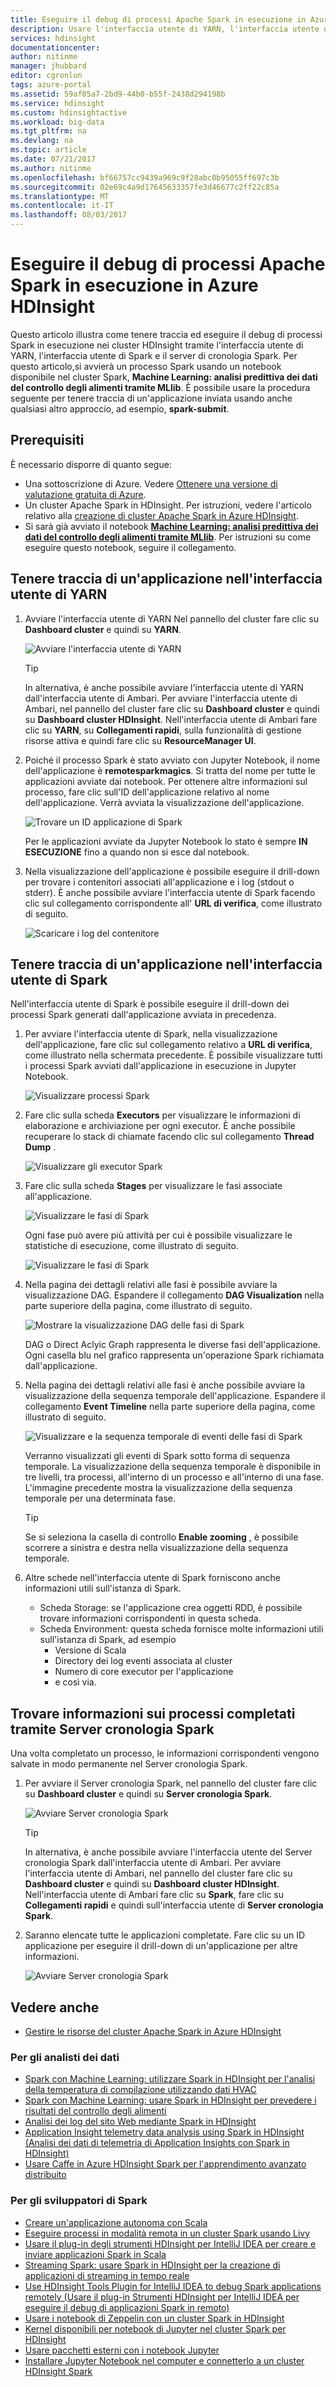 ```yaml
---
title: Eseguire il debug di processi Apache Spark in esecuzione in Azure HDInsight | Microsoft Docs
description: Usare l'interfaccia utente di YARN, l'interfaccia utente di Spark e il server della cronologia di Spark per tenere traccia ed eseguire il debug di processi in esecuzione in un cluster Spark in Azure HDInsight
services: hdinsight
documentationcenter: 
author: nitinme
manager: jhubbard
editor: cgronlun
tags: azure-portal
ms.assetid: 59af05a7-2bd9-44b0-b55f-2438d294198b
ms.service: hdinsight
ms.custom: hdinsightactive
ms.workload: big-data
ms.tgt_pltfrm: na
ms.devlang: na
ms.topic: article
ms.date: 07/21/2017
ms.author: nitinme
ms.openlocfilehash: bf66757cc9439a969c9f28abc0b95055ff697c3b
ms.sourcegitcommit: 02e69c4a9d17645633357fe3d46677c2ff22c85a
ms.translationtype: MT
ms.contentlocale: it-IT
ms.lasthandoff: 08/03/2017
---
```

# <a name="debug-apache-spark-jobs-running-on-azure-hdinsight"></a>Eseguire il debug di processi Apache Spark in esecuzione in Azure HDInsight

Questo articolo illustra come tenere traccia ed eseguire il debug di processi Spark in esecuzione nei cluster HDInsight tramite l'interfaccia utente di YARN, l'interfaccia utente di Spark e il server di cronologia Spark. Per questo articolo,si avvierà un processo Spark usando un notebook disponibile nel cluster Spark, **Machine Learning: analisi predittiva dei dati del controllo degli alimenti tramite MLlib**. È possibile usare la procedura seguente per tenere traccia di un'applicazione inviata usando anche qualsiasi altro approccio, ad esempio, **spark-submit**.

## <a name="prerequisites"></a>Prerequisiti
È necessario disporre di quanto segue:

* Una sottoscrizione di Azure. Vedere [Ottenere una versione di valutazione gratuita di Azure](https://azure.microsoft.com/documentation/videos/get-azure-free-trial-for-testing-hadoop-in-hdinsight/).
* Un cluster Apache Spark in HDInsight. Per istruzioni, vedere l'articolo relativo alla [creazione di cluster Apache Spark in Azure HDInsight](hdinsight-apache-spark-jupyter-spark-sql.md).
* Si sarà già avviato il notebook **[Machine Learning: analisi predittiva dei dati del controllo degli alimenti tramite MLlib](hdinsight-apache-spark-machine-learning-mllib-ipython.md)**. Per istruzioni su come eseguire questo notebook, seguire il collegamento.  

## <a name="track-an-application-in-the-yarn-ui"></a>Tenere traccia di un'applicazione nell'interfaccia utente di YARN
1. Avviare l'interfaccia utente di YARN Nel pannello del cluster fare clic su **Dashboard cluster** e quindi su **YARN**.
   
    ![Avviare l'interfaccia utente di YARN](./media/hdinsight-apache-spark-job-debugging/launch-yarn-ui.png)
   
   > [!TIP]
   > In alternativa, è anche possibile avviare l'interfaccia utente di YARN dall'interfaccia utente di Ambari. Per avviare l'interfaccia utente di Ambari, nel pannello del cluster fare clic su **Dashboard cluster** e quindi su **Dashboard cluster HDInsight**. Nell'interfaccia utente di Ambari fare clic su **YARN**, su **Collegamenti rapidi**, sulla funzionalità di gestione risorse attiva e quindi fare clic su **ResourceManager UI**.    
   > 
   > 
2. Poiché il processo Spark è stato avviato con Jupyter Notebook, il nome dell'applicazione è **remotesparkmagics**. Si tratta del nome per tutte le applicazioni avviate dai notebook. Per ottenere altre informazioni sul processo, fare clic sull'ID dell'applicazione relativo al nome dell'applicazione. Verrà avviata la visualizzazione dell'applicazione.
   
    ![Trovare un ID applicazione di Spark](./media/hdinsight-apache-spark-job-debugging/find-application-id.png)
   
    Per le applicazioni avviate da Jupyter Notebook lo stato è sempre **IN ESECUZIONE** fino a quando non si esce dal notebook.
3. Nella visualizzazione dell'applicazione è possibile eseguire il drill-down per trovare i contenitori associati all'applicazione e i log (stdout o stderr). È anche possibile avviare l'interfaccia utente di Spark facendo clic sul collegamento corrispondente all' **URL di verifica**, come illustrato di seguito. 
   
    ![Scaricare i log del contenitore](./media/hdinsight-apache-spark-job-debugging/download-container-logs.png)

## <a name="track-an-application-in-the-spark-ui"></a>Tenere traccia di un'applicazione nell'interfaccia utente di Spark
Nell'interfaccia utente di Spark è possibile eseguire il drill-down dei processi Spark generati dall'applicazione avviata in precedenza.

1. Per avviare l'interfaccia utente di Spark, nella visualizzazione dell'applicazione, fare clic sul collegamento relativo a **URL di verifica**, come illustrato nella schermata precedente. È possibile visualizzare tutti i processi Spark avviati dall'applicazione in esecuzione in Jupyter Notebook.
   
    ![Visualizzare processi Spark](./media/hdinsight-apache-spark-job-debugging/view-spark-jobs.png)
2. Fare clic sulla scheda **Executors** per visualizzare le informazioni di elaborazione e archiviazione per ogni executor. È anche possibile recuperare lo stack di chiamate facendo clic sul collegamento **Thread Dump** .
   
    ![Visualizzare gli executor Spark](./media/hdinsight-apache-spark-job-debugging/view-spark-executors.png)
3. Fare clic sulla scheda **Stages** per visualizzare le fasi associate all'applicazione.
   
    ![Visualizzare le fasi di Spark](./media/hdinsight-apache-spark-job-debugging/view-spark-stages.png)
   
    Ogni fase può avere più attività per cui è possibile visualizzare le statistiche di esecuzione, come illustrato di seguito.
   
    ![Visualizzare le fasi di Spark](./media/hdinsight-apache-spark-job-debugging/view-spark-stages-details.png) 
4. Nella pagina dei dettagli relativi alle fasi è possibile avviare la visualizzazione DAG. Espandere il collegamento **DAG Visualization** nella parte superiore della pagina, come illustrato di seguito.
   
    ![Mostrare la visualizzazione DAG delle fasi di Spark](./media/hdinsight-apache-spark-job-debugging/view-spark-stages-dag-visualization.png)
   
    DAG o Direct Aclyic Graph rappresenta le diverse fasi dell'applicazione. Ogni casella blu nel grafico rappresenta un'operazione Spark richiamata dall'applicazione.
5. Nella pagina dei dettagli relativi alle fasi è anche possibile avviare la visualizzazione della sequenza temporale dell'applicazione. Espandere il collegamento **Event Timeline** nella parte superiore della pagina, come illustrato di seguito.
   
    ![Visualizzare e la sequenza temporale di eventi delle fasi di Spark](./media/hdinsight-apache-spark-job-debugging/view-spark-stages-event-timeline.png)
   
    Verranno visualizzati gli eventi di Spark sotto forma di sequenza temporale. La visualizzazione della sequenza temporale è disponibile in tre livelli, tra processi, all'interno di un processo e all'interno di una fase. L'immagine precedente mostra la visualizzazione della sequenza temporale per una determinata fase.
   
   > [!TIP]
   > Se si seleziona la casella di controllo **Enable zooming** , è possibile scorrere a sinistra e destra nella visualizzazione della sequenza temporale.
   > 
   > 
6. Altre schede nell'interfaccia utente di Spark forniscono anche informazioni utili sull'istanza di Spark.
   
   * Scheda Storage: se l'applicazione crea oggetti RDD, è possibile trovare informazioni corrispondenti in questa scheda.
   * Scheda Environment: questa scheda fornisce molte informazioni utili sull'istanza di Spark, ad esempio 
     * Versione di Scala
     * Directory dei log eventi associata al cluster
     * Numero di core executor per l'applicazione
     * e così via.

## <a name="find-information-about-completed-jobs-using-the-spark-history-server"></a>Trovare informazioni sui processi completati tramite Server cronologia Spark
Una volta completato un processo, le informazioni corrispondenti vengono salvate in modo permanente nel Server cronologia Spark.

1. Per avviare il Server cronologia Spark, nel pannello del cluster fare clic su **Dashboard cluster** e quindi su **Server cronologia Spark**.
   
    ![Avviare Server cronologia Spark](./media/hdinsight-apache-spark-job-debugging/launch-spark-history-server.png)
   
   > [!TIP]
   > In alternativa, è anche possibile avviare l'interfaccia utente del Server cronologia Spark dall'interfaccia utente di Ambari. Per avviare l'interfaccia utente di Ambari, nel pannello del cluster fare clic su **Dashboard cluster** e quindi su **Dashboard cluster HDInsight**. Nell'interfaccia utente di Ambari fare clic su **Spark**, fare clic su **Collegamenti rapidi** e quindi sull'interfaccia utente di **Server cronologia Spark**.
   > 
   > 
2. Saranno elencate tutte le applicazioni completate. Fare clic su un ID applicazione per eseguire il drill-down di un'applicazione per altre informazioni.
   
    ![Avviare Server cronologia Spark](./media/hdinsight-apache-spark-job-debugging/view-completed-applications.png)

## <a name="see-also"></a>Vedere anche
*  [Gestire le risorse del cluster Apache Spark in Azure HDInsight](hdinsight-apache-spark-resource-manager.md)

### <a name="for-data-analysts"></a>Per gli analisti dei dati

* [Spark con Machine Learning: utilizzare Spark in HDInsight per l'analisi della temperatura di compilazione utilizzando dati HVAC](hdinsight-apache-spark-ipython-notebook-machine-learning.md)
* [Spark con Machine Learning: usare Spark in HDInsight per prevedere i risultati del controllo degli alimenti](hdinsight-apache-spark-machine-learning-mllib-ipython.md)
* [Analisi dei log del sito Web mediante Spark in HDInsight](hdinsight-apache-spark-custom-library-website-log-analysis.md)
* [Application Insight telemetry data analysis using Spark in HDInsight (Analisi dei dati di telemetria di Application Insights con Spark in HDInsight)](hdinsight-spark-analyze-application-insight-logs.md)
* [Usare Caffe in Azure HDInsight Spark per l'apprendimento avanzato distribuito](hdinsight-deep-learning-caffe-spark.md)

### <a name="for-spark-developers"></a>Per gli sviluppatori di Spark

* [Creare un'applicazione autonoma con Scala](hdinsight-apache-spark-create-standalone-application.md)
* [Eseguire processi in modalità remota in un cluster Spark usando Livy](hdinsight-apache-spark-livy-rest-interface.md)
* [Usare il plug-in degli strumenti HDInsight per IntelliJ IDEA per creare e inviare applicazioni Spark in Scala](hdinsight-apache-spark-intellij-tool-plugin.md)
* [Streaming Spark: usare Spark in HDInsight per la creazione di applicazioni di streaming in tempo reale](hdinsight-apache-spark-eventhub-streaming.md)
* [Use HDInsight Tools Plugin for IntelliJ IDEA to debug Spark applications remotely (Usare il plug-in Strumenti HDInsight per IntelliJ IDEA per eseguire il debug di applicazioni Spark in remoto)](hdinsight-apache-spark-intellij-tool-plugin-debug-jobs-remotely.md)
* [Usare i notebook di Zeppelin con un cluster Spark in HDInsight](hdinsight-apache-spark-zeppelin-notebook.md)
* [Kernel disponibili per notebook di Jupyter nel cluster Spark per HDInsight](hdinsight-apache-spark-jupyter-notebook-kernels.md)
* [Usare pacchetti esterni con i notebook Jupyter](hdinsight-apache-spark-jupyter-notebook-use-external-packages.md)
* [Installare Jupyter Notebook nel computer e connetterlo a un cluster HDInsight Spark](hdinsight-apache-spark-jupyter-notebook-install-locally.md)


